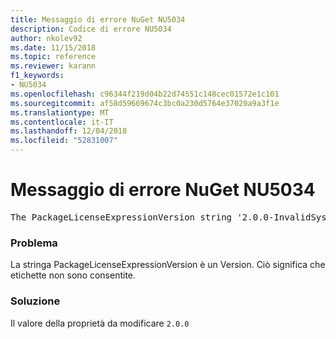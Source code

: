 ```yaml
---
title: Messaggio di errore NuGet NU5034
description: Codice di errore NU5034
author: nkolev92
ms.date: 11/15/2018
ms.topic: reference
ms.reviewer: karann
f1_keywords:
- NU5034
ms.openlocfilehash: c96344f219d04b22d74551c148cec01572e1c101
ms.sourcegitcommit: af58d59669674c3bc0a230d5764e37020a9a3f1e
ms.translationtype: MT
ms.contentlocale: it-IT
ms.lasthandoff: 12/04/2018
ms.locfileid: "52831007"
---
```

# <a name="nuget-error-nu5034"></a>Messaggio di errore NuGet NU5034
<pre>The PackageLicenseExpressionVersion string '2.0.0-InvalidSystemVersion' is not a valid version.</pre>

### <a name="issue"></a>Problema

La stringa PackageLicenseExpressionVersion è un Version. Ciò significa che etichette non sono consentite.

### <a name="solution"></a>Soluzione

Il valore della proprietà da modificare `2.0.0`
